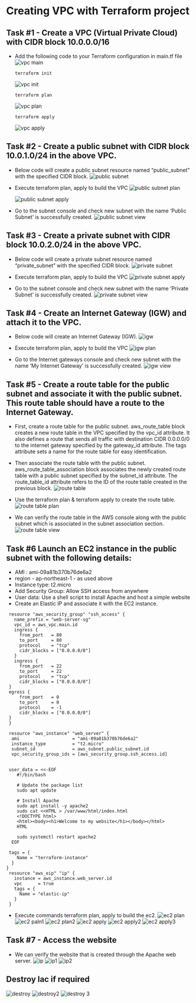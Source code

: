 # Creating VPC with Terraform project

## Task #1 - Create a VPC (Virtual Private Cloud) with CIDR block 10.0.0.0/16
   - Add the following code to your Terraform configuration in main.tf file
    ![vpc main](https://github.com/574n13y/Aws/assets/35293085/70aece87-f250-4b8c-a2f5-d48671e2c487)
     ```
     terraform init
     ```
     ![vpc init](https://github.com/574n13y/Aws/assets/35293085/a77adad6-3f80-49b3-93ad-239feb5b96b6)

      ```
     terraform plan
     ```
     ![vpc plan](https://github.com/574n13y/Aws/assets/35293085/58abddb4-b378-4241-85fc-a0f8ba9115b3)

     ```
     terraform apply
     ```
     ![vpc apply](https://github.com/574n13y/Aws/assets/35293085/3b91f033-3723-46c3-a768-42d63c75bba1)


## Task #2 - Create a public subnet with CIDR block 10.0.1.0/24 in the above VPC.
   - Below code will create a public subnet resource named “public_subnet” with the specified CIDR block.
    ![public subnet](https://github.com/574n13y/Aws/assets/35293085/f22bb21f-640b-4196-b9cf-f24077beb436)

   - Execute terraform plan, apply to build the VPC
    ![public subnet plan](https://github.com/574n13y/Aws/assets/35293085/d0031124-e754-4af6-8579-f4ccce5f4b29)

     ![public subnet apply](https://github.com/574n13y/Aws/assets/35293085/274708ee-b4a2-4be4-8a87-177ed177f787)

   - Go to the subnet console and check new subnet with the name ‘Public Subnet’ is successfully created.
    ![public subnet view](https://github.com/574n13y/Aws/assets/35293085/208a2e49-ca88-4f28-9d47-b6950f938aa2)


## Task #3 - Create a private subnet with CIDR block 10.0.2.0/24 in the above VPC.
   - Below code will create a private subnet resource named “private_subnet” with the specified CIDR block.
    ![private subnet](https://github.com/574n13y/Aws/assets/35293085/54f564dc-2f03-48ce-8106-c3eb8bb6edd9)

   - Execute terraform plan, apply to build the VPC
    ![private subnet apply](https://github.com/574n13y/Aws/assets/35293085/ca64855a-6765-421e-8eb4-42ae10d58cbd)

   - Go to the subnet console and check new subnet with the name ‘Private Subnet’ is successfully created.
    ![private subnet view](https://github.com/574n13y/Aws/assets/35293085/2879562f-c47d-49ed-a8fd-9ef8b000a107)


## Task #4 - Create an Internet Gateway (IGW) and attach it to the VPC.
   - Below code will create an Internet Gateway (IGW).
    ![igw](https://github.com/574n13y/Aws/assets/35293085/940e5725-41cc-4f5f-b6fd-30aa43cd787e)

   - Execute terraform plan, apply to build the VPC
    ![igw plan](https://github.com/574n13y/Aws/assets/35293085/e4ccc637-c88f-4276-97da-7f7786a5cadd)

   - Go to the Internet gateways console and check new subnet with the name ‘My Internet Gateway’ is successfully created.
    ![igw view](https://github.com/574n13y/Aws/assets/35293085/e056443e-1011-4c1c-b807-e84024c8844f)


## Task #5 - Create a route table for the public subnet and associate it with the public subnet. This route table should have a route to the Internet Gateway.
   - First, create a route table for the public subnet.
aws_route_table block creates a new route table in the VPC specified by the vpc_id attribute. It also defines a route that sends all traffic with destination CIDR 0.0.0.0/0 to the internet gateway specified by the gateway_id attribute. The tags attribute sets a name for the route table for easy identification.

   - Then associate the route table with the public subnet.
aws_route_table_association block associates the newly created route table with a public subnet specified by the subnet_id attribute. The route_table_id attribute refers to the ID of the route table created in the previous block.
    ![route table](https://github.com/574n13y/Aws/assets/35293085/60201ed8-cd21-4dd2-bc38-12be50915160)

   - Use the terraform plan & terraform apply to create the route table.
    ![route table plan](https://github.com/574n13y/Aws/assets/35293085/46a3a14a-24db-4555-a084-9fd46828e2a0)

   - We can verify the route table in the AWS console along with the public subnet which is associated in the subnet association section.
    ![route table view](https://github.com/574n13y/Aws/assets/35293085/3e977ccc-e018-4cf4-859c-57e4c9a7e0e2)

## Task #6 Launch an EC2 instance in the public subnet with the following details:
   - AMI : ami-09a81b370b76de6a2
   - region - ap-northeast-1 - as used above 
   - Instance type: t2.micro
   - Add Security Group: Allow SSH access from anywhere
   - User data: Use a shell script to install Apache and host a simple website
   - Create an Elastic IP and associate it with the EC2 instance.
```
 resource "aws_security_group" "ssh_access" {
   name_prefix = "web-server-sg"
   vpc_id = aws_vpc.main.id
   ingress {
     from_port   = 80
     to_port     = 80
     protocol    = "tcp"
     cidr_blocks = ["0.0.0.0/0"]
   }
   ingress {
     from_port   = 22
     to_port     = 22
     protocol    = "tcp"
     cidr_blocks = ["0.0.0.0/0"]
 }
 egress {
     from_port   = 0
     to_port     = 0
     protocol    = -1
     cidr_blocks = ["0.0.0.0/0"]
 }
 }

 resource "aws_instance" "web_server" {
  ami                    = "ami-09a81b370b76de6a2"
  instance_type          = "t2.micro"
  subnet_id              = aws_subnet.public_subnet.id
  vpc_security_group_ids = [aws_security_group.ssh_access.id]


 user_data = <<-EOF
    #!/bin/bash

    # Update the package list
    sudo apt update

    # Install Apache
    sudo apt install -y apache2
    sudo cat <<HTML > /var/www/html/index.html
    <!DOCTYPE html>
    <html><body><h1>Welcome to my website</h1></body></html>
    HTML

    sudo systemctl restart apache2
  EOF

 tags = {
    Name = "terraform-instance"
  }
}
 resource "aws_eip" "ip" {
   instance = aws_instance.web_server.id
   vpc      = true
   tags = {
     Name = "elastic-ip"
   }
 }
```
 - Execute commands terraform plan, apply to build the ec2.
  ![ec2 plan](https://github.com/574n13y/Aws/assets/35293085/e12fbd4b-9e79-4aae-9742-773fa352e416)
  ![ec2 paln1](https://github.com/574n13y/Aws/assets/35293085/ea03f2f4-f5f1-4710-a9a9-715dc83133c3)
  ![ec2 plan2](https://github.com/574n13y/Aws/assets/35293085/190b52d2-90d7-429b-89f7-27cc94814bba)
  ![ec2 apply](https://github.com/574n13y/Aws/assets/35293085/9a6bec95-e79a-4516-bbd2-6c4886b8e39f)
  ![ec2 apply2](https://github.com/574n13y/Aws/assets/35293085/fb77ea59-da7b-48c0-9d3f-b406246bf7a1)
  ![ec2 apply3](https://github.com/574n13y/Aws/assets/35293085/dd752587-3d55-4296-bf76-06ecf717b393)


## Task #7 - Access the website
   - We can verify the website that is created through the Apache web server.
    ![ip](https://github.com/574n13y/Aws/assets/35293085/c6382afe-abb1-43f4-ae40-56ffb3ddb5d4)
    ![ip1](https://github.com/574n13y/Aws/assets/35293085/565c2c54-ae39-4b32-a671-62c640a90e99)
    ![ip2](https://github.com/574n13y/Aws/assets/35293085/16e4baa0-7a98-40cd-993d-42c98ab2f432)

## Destroy Iac if required
 ![destroy](https://github.com/574n13y/Aws/assets/35293085/543f850f-2cd7-41e6-921d-a5b8e5ac4923)
 ![destroy2](https://github.com/574n13y/Aws/assets/35293085/6038da55-1c42-436b-a7e7-a1ff8d0b73f0)
 ![destroy 3](https://github.com/574n13y/Aws/assets/35293085/73a67563-2cef-4828-bcbb-f31787a7599a)




















     



